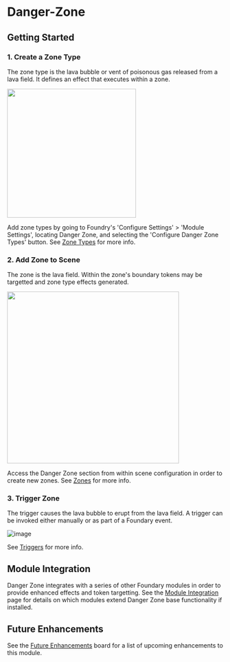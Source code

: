 # Danger-Zone


## Getting Started

### 1. Create a Zone Type
The zone type is the lava bubble or vent of poisonous gas released from a lava field. It defines an effect that executes within a zone.

<img src="https://user-images.githubusercontent.com/22696153/131511482-314d13d4-aaeb-4ef6-9ef9-8be9a2c4f8a9.png"  height="300">

Add zone types by going to Foundry's 'Configure Settings' > 'Module Settings', locating Danger Zone, and selecting the 'Configure Danger Zone Types' button. See [Zone Types](../../wiki/Zone-Types) for more info.

### 2. Add Zone to Scene
The zone is the lava field. Within the zone's boundary tokens may be targetted and zone type effects generated. 

<img src="https://user-images.githubusercontent.com/22696153/131511349-1c85213c-46cf-4a2a-87db-345989b10603.png"  height="400">

Access the Danger Zone section from within scene configuration in order to create new zones. See [Zones](../../wiki/Zones) for more info.

### 3. Trigger Zone
The trigger causes the lava bubble to erupt from the lava field. A trigger can be invoked either manually or as part of a Foundary event.

![image](https://user-images.githubusercontent.com/22696153/131510995-6ca6cee0-9a8a-4ff4-ad82-561c76090cdc.png)

See [Triggers](../../wiki/Triggers) for more info.

## Module Integration
Danger Zone integrates with a series of other Foundary modules in order to provide enhanced effects and token targetting. See the [Module Integration](../../Module-Integration) page for details on which modules extend Danger Zone base functionality if installed.

## Future Enhancements
See the [Future Enhancements](../../projects/1) board for a list of upcoming enhancements to this module.
